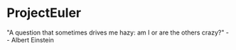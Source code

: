 # ProjectEuler
"A question that sometimes drives me hazy: am I or are the others crazy?" -- Albert Einstein
